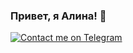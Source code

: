 ### Привет, я Алина! 👋

<a href="https://t.me/alina_dot_fr">
  <img src="https://abrakadabra.fun/uploads/posts/2022-01/1642039216_1-abrakadabra-fun-p-ikonka-telegramma-chernaya-4.png" alt="Contact me on Telegram">
</a>

